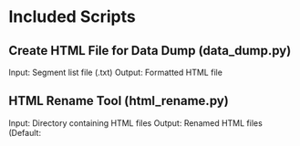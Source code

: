 # Included Scripts

## Create HTML File for Data Dump (data_dump.py)
Input: Segment list file (.txt)
Output: Formatted HTML file

## HTML Rename Tool (html_rename.py)
Input: Directory containing HTML files
Output: Renamed HTML files (Default: <title> tag)

## JSON to HTML (json_to_html.py)
Input: Selcted JSON files to convert (.json), # of keys to parse, and keys for parsing
Output: Single HTML file containing values from all parsed JSON keys wrapped in <p></p> tags

# Other Useful Files

## Regex Cheatsheet
Text file containing regex rules and common find and replace patterns that we use

